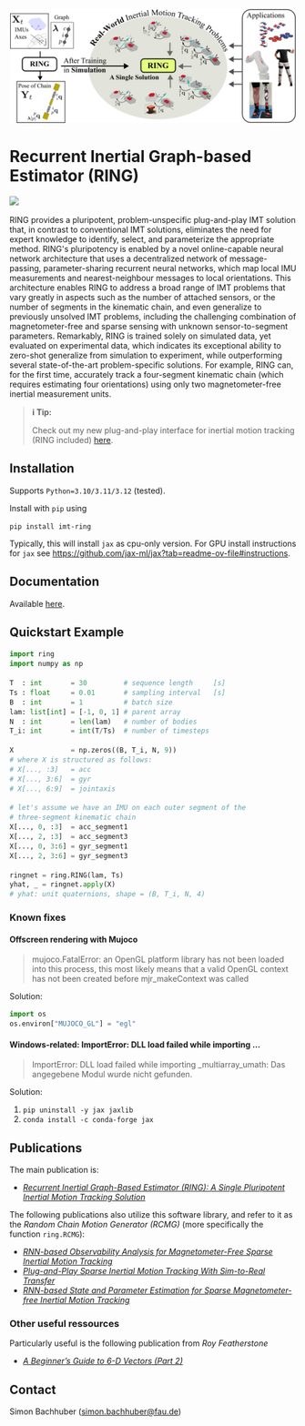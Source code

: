 <p align="center">
<img src="https://raw.githubusercontent.com/simon-bachhuber/ring/main/docs/img/concept_v4.png" height="200" />
</p>


# Recurrent Inertial Graph-based Estimator (RING)
<img src="https://raw.githubusercontent.com/simon-bachhuber/ring/main/docs/img/coverage_badge.svg" height="20" />

RING provides a pluripotent, problem-unspecific plug-and-play IMT solution that, in contrast to conventional IMT solutions, eliminates the need for expert knowledge to identify, select, and parameterize the appropriate method. RING's pluripotency is enabled by a novel online-capable neural network architecture that uses a decentralized network of message-passing, parameter-sharing recurrent neural networks, which map local IMU measurements and nearest-neighbour messages to local orientations. This architecture enables RING to address a broad range of IMT problems that vary greatly in aspects such as the number of attached sensors, or the number of segments in the kinematic chain, and even generalize to previously unsolved IMT problems, including the challenging combination of magnetometer-free and sparse sensing with unknown sensor-to-segment parameters. Remarkably, RING is trained solely on simulated data, yet evaluated on experimental data, which indicates its exceptional ability to zero-shot generalize from simulation to experiment, while outperforming several state-of-the-art problem-specific solutions. For example, RING can, for the first time, accurately track a four-segment kinematic chain (which requires estimating four orientations) using only two magnetometer-free inertial measurement units.

> **ℹ️ Tip:**
> 
> Check out my new plug-and-play interface for inertial motion tracking (RING included) [here](https://github.com/simon-bachhuber/imt.git).

## Installation

Supports `Python=3.10/3.11/3.12` (tested).

Install with `pip` using

`pip install imt-ring`

Typically, this will install `jax` as cpu-only version. For GPU install instructions for `jax` see https://github.com/jax-ml/jax?tab=readme-ov-file#instructions.

## Documentation

Available [here](https://simipixel.github.io/ring/).

## Quickstart Example
```python
import ring
import numpy as np

T  : int       = 30         # sequence length     [s]
Ts : float     = 0.01       # sampling interval   [s]
B  : int       = 1          # batch size
lam: list[int] = [-1, 0, 1] # parent array
N  : int       = len(lam)   # number of bodies
T_i: int       = int(T/Ts)  # number of timesteps

X              = np.zeros((B, T_i, N, 9))
# where X is structured as follows:
# X[..., :3]   = acc
# X[..., 3:6]  = gyr
# X[..., 6:9]  = jointaxis

# let's assume we have an IMU on each outer segment of the
# three-segment kinematic chain
X[..., 0, :3]  = acc_segment1
X[..., 2, :3]  = acc_segment3
X[..., 0, 3:6] = gyr_segment1
X[..., 2, 3:6] = gyr_segment3

ringnet = ring.RING(lam, Ts)
yhat, _ = ringnet.apply(X)
# yhat: unit quaternions, shape = (B, T_i, N, 4)
```

### Known fixes

#### Offscreen rendering with Mujoco

> mujoco.FatalError: an OpenGL platform library has not been loaded into this process, this most likely means that a valid OpenGL context has not been created before mjr_makeContext was called

Solution:

```python
import os
os.environ["MUJOCO_GL"] = "egl"
```

#### Windows-related: ImportError: DLL load failed while importing ...

> ImportError: DLL load failed while importing _multiarray_umath: Das angegebene Modul wurde nicht gefunden.

Solution:
1. `pip uninstall -y jax jaxlib`
2. `conda install -c conda-forge jax`

## Publications

The main publication is:

- [*Recurrent Inertial Graph-Based Estimator (RING): A Single Pluripotent Inertial Motion Tracking Solution*](https://openreview.net/pdf?id=h2C3rkn0zR)

The following publications also utilize this software library, and refer to it as the *Random Chain Motion Generator (RCMG)* (more specifically the function `ring.RCMG`):

- [*RNN-based Observability Analysis for Magnetometer-Free Sparse Inertial Motion Tracking*](https://ieeexplore.ieee.org/document/9841375)
- [*Plug-and-Play Sparse Inertial Motion Tracking With Sim-to-Real Transfer*](https://ieeexplore.ieee.org/document/10225275)
- [*RNN-based State and Parameter Estimation for Sparse Magnetometer-free Inertial Motion Tracking*](https://www.journals.infinite-science.de/index.php/automed/article/view/745)

### Other useful ressources

Particularly useful is the following publication from *Roy Featherstone*
- [*A Beginner’s Guide to 6-D Vectors (Part 2)*](https://ieeexplore.ieee.org/document/5663690)

## Contact

Simon Bachhuber (simon.bachhuber@fau.de)

